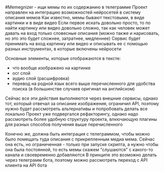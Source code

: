 #Memegnizer - ищи мемы по их содержанию в телеграмме
Проект направлен на интеграцию возможностей нейросетей в систему описания мемов
Как известно, мемы бывают текстовыми, в виде картинки и в виде видео
Если первое искать довольно просто, то по найти картинку или видео довольно сложно, так как человек может давать на вход только словесные описания (можно также и нарисовать, но это это будет сложнее, затратнее, медленнее)
Сервис будет принимать на вход картинку или видео и описывать ее с помощью разных инструментах, в которые включены нейросети

Основные элементы, которые отображаются в тексте:
- что вообще изображено на картинке
- ocr слой
- аудио слой (расшифровка)
- перевод на родной язык всего выше перечисленного для удобства поиска (в большинстве случаев оригинал на английском)

Сейчас все эти действия выполняются через внешние сервисы, однако тот, который отвечал за описание изображения, ограничил API, поэтому нужно будет рассмотреть альтернативы и попробовать делать все локально
Проект уже подвергался рефакторингу, однако надо рассмотреть более удобную структуру проекта, влкючающую плагины для разных способов получения выше перечисленного

Конечно же, должна быть интеграция с телеграммом, чтобы можно было помещать туда описания с прикрепленным медиа мема. Сейчас она есть, но ограниченная - только при запуске скрипта, а нужно чтобы она была постоянной, то есть мемы скажем "слушаются" с какого-то канала и своевременно добавляются
В принципе это возможно делать через телеграмм бота, поэтому можно рассмотреть переход с API клиента на API бота
